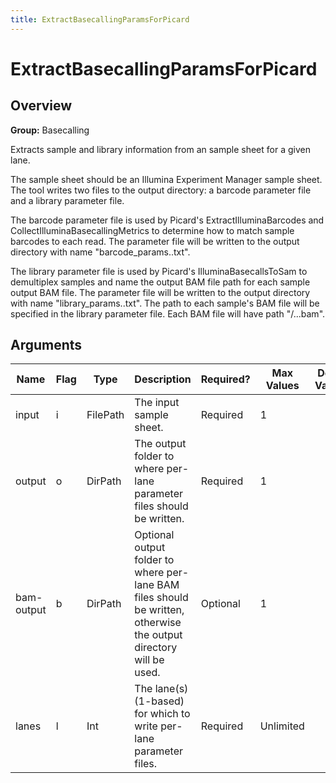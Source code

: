 ```yaml
---
title: ExtractBasecallingParamsForPicard
---
```


# ExtractBasecallingParamsForPicard

## Overview
**Group:** Basecalling

Extracts sample and library information from an sample sheet for a given lane.

The sample sheet should be an Illumina Experiment Manager sample sheet. The tool writes two files to the output
directory: a barcode parameter file and a library parameter file.

The barcode parameter file is used by Picard's ExtractIlluminaBarcodes and CollectIlluminaBasecallingMetrics to
determine how to match sample barcodes to each read.  The parameter file will be written to the output directory
with name "barcode_params.<lane>.txt".

The library parameter file is used by Picard's IlluminaBasecallsToSam to demultiplex samples and name the output
BAM file path for each sample output BAM file.  The parameter file will be written to the output directory with name
"library_params.<lane>.txt".  The path to each sample's BAM file will be specified in the library parameter
file.  Each BAM file will have path "<output>/<sample-name>.<barcode-sequence>.<lane>.bam".

## Arguments

|Name|Flag|Type|Description|Required?|Max Values|Default Value(s)|
|----|----|----|-----------|---------|----------|----------------|
|input|i|FilePath|The input sample sheet.|Required|1||
|output|o|DirPath|The output folder to where per-lane parameter files should be written.|Required|1||
|bam-output|b|DirPath|Optional output folder to where per-lane BAM files should be written, otherwise the output directory will be used.|Optional|1||
|lanes|l|Int|The lane(s) (1-based) for which to write per-lane parameter files.|Required|Unlimited||

